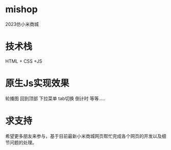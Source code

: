 # mishop
2023仿小米商城
# 技术栈
HTML + CSS +JS
# 原生Js实现效果
轮播图 回到顶部 下拉菜单 tab切换 倒计时 等等.....
# 求支持
希望更多朋友来参与，基于目前最新小米商城网页帮忙完成各个网页的开发以及细节问题的处理。
